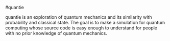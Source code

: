 #quantie

quantie is an exploration of quantum mechanics and its similarity with
probability and classical state. The goal is to make a simulation for
quantum computing whose source code is easy enough to understand for people
with no prior knowledge of quantum mechanics.
